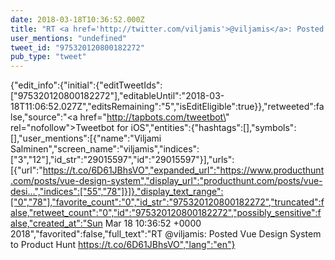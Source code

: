 ```yaml
---
date: 2018-03-18T10:36:52.000Z
title: "RT <a href='http://twitter.com/viljamis'>@viljamis</a>: Posted Vue Design System to Product Hunt https://t.co/6D61JBhsVO″"
user_mentions: "undefined"
tweet_id: "975320120800182272"
pub_type: "tweet"
---
```

{"edit_info":{"initial":{"editTweetIds":["975320120800182272"],"editableUntil":"2018-03-18T11:06:52.027Z","editsRemaining":"5","isEditEligible":true}},"retweeted":false,"source":"<a href=\"http://tapbots.com/tweetbot\" rel=\"nofollow\">Tweetbot for iΟS</a>","entities":{"hashtags":[],"symbols":[],"user_mentions":[{"name":"Viljami Salminen","screen_name":"viljamis","indices":["3","12"],"id_str":"29015597","id":"29015597"}],"urls":[{"url":"https://t.co/6D61JBhsVO","expanded_url":"https://www.producthunt.com/posts/vue-design-system","display_url":"producthunt.com/posts/vue-desi…","indices":["55","78"]}]},"display_text_range":["0","78"],"favorite_count":"0","id_str":"975320120800182272","truncated":false,"retweet_count":"0","id":"975320120800182272","possibly_sensitive":false,"created_at":"Sun Mar 18 10:36:52 +0000 2018","favorited":false,"full_text":"RT @viljamis: Posted Vue Design System to Product Hunt https://t.co/6D61JBhsVO","lang":"en"}
